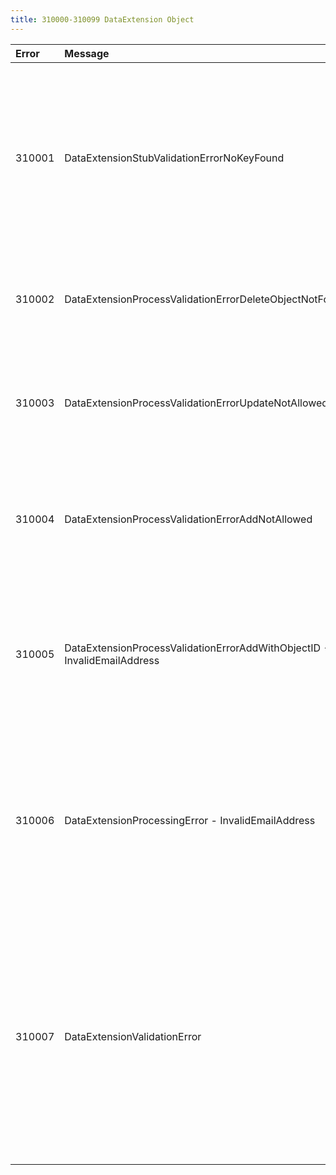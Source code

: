 ```yaml
---
title: 310000-310099 DataExtension Object
---
```

<table class="table table-hover">
<thead align="left">
<tr>
<th>Error</th>
<th>Message</th>
<th>Resolution</th>
</tr>
</thead>
<tbody>
<tr>
<td>310001</td>
<td>DataExtensionStubValidationErrorNoKeyFound</td>
<td>You receive this error code if you don't provide any of the following three values: ObjectID, CustomerKey, Name. These three values are unique for a data extension for a memberID.</td>
</tr>
<tr>
<td>310002</td>
<td>DataExtensionProcessValidationErrorDeleteObjectNotFound</td>
<td>You supplied no valid keys and the object was not found for a delete operation.</td>
</tr>
<tr>
<td>310003</td>
<td>DataExtensionProcessValidationErrorUpdateNotAllowed</td>
<td>You requested an add-only operation, but the keys provided matched an existing data extension.</td>
</tr>
<tr>
<td>310004</td>
<td>DataExtensionProcessValidationErrorAddNotAllowed</td>
<td>You requested an update-only operation, but the keys provided did not match an existing data extension.</td>
</tr>
<tr>
<td>310005</td>
<td>DataExtensionProcessValidationErrorAddWithObjectID - InvalidEmailAddress</td>
<td>You requested an add-only operation but also provided an ObjectID. ObjectID is generated by the system and cannot be specified by the caller.</td>
</tr>
<tr>
<td>310006</td>
<td>DataExtensionProcessingError - InvalidEmailAddress</td>
<td>A data validation error occurred when trying to save a data extension. The status message might contain more details on the field that caused the error.</td>
</tr>
<tr>
<td>310007</td>
<td>DataExtensionValidationError</td>
<td>This error occurs when data provided for the data extension is not valid. The error message includes more information about the invalid data, and you can change or remove that data to eliminate the source of the error.</td>
</tr>
</tbody>
</table>
